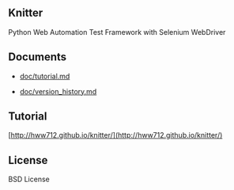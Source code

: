 Knitter
--------------------------------------------

Python Web Automation Test Framework with Selenium WebDriver



Documents
--------------------------------------------

+ [doc/tutorial.md](https://github.com/hww712/Knitter/blob/master/doc/tutorial.md)

+ [doc/version_history.md](https://github.com/hww712/Knitter/blob/master/doc/version_history.md)


Tutorial
--------------------------------------------
[http://hww712.github.io/knitter/](http://hww712.github.io/knitter/)


License
--------------------------------------------
BSD License








